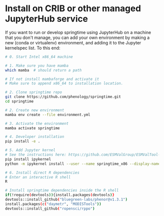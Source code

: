 <!--
SPDX-FileCopyrightText: 2023 Springtime authors

SPDX-License-Identifier: Apache-2.0
-->

# Install on CRIB or other managed JupyterHub service

If you want to run or develop springtime using JupyterHub on a machine that you
don't manage, you can add your own environment by making a new (conda or
virtualenv) environment, and adding it to the Jupyter kernelspec list. To this end:

```bash
# 0. Start Intel x86_64 machine

# 1. Make sure you have mamba
which mamba  # should return a path

# If not install mambaforge and activate it
# Make sure to append x86_64 to installation location.

# 2. Clone springtime repo
git clone https://github.com/phenology/springtime.git
cd springtime

# 2. Create new environment
mamba env create --file environment.yml

# 3. Activate the environment
mamba activate springtime

# 4. Developer installation
pip install -e .

# 5. Add Jupyter kernel
# See the instructions here: https://github.com/ESMValGroup/ESMValTool-JupyterLab#using-a-custom-kernel-script
pip install ipykernel
python -m ipykernel install --user --name springtime_x86 --display-name="Springtime x86"

# 6. Install direct R dependencies
# Enter an interactive R shell
R

# Install springtime dependencies inside the R shell
if(!require(devtools)){install.packages(devtools)}
devtools::install_github("bluegreen-labs/phenor@v1.3.1")
install.packages(c("daymetr", "MODISTools"))
devtools::install_github("ropensci/rppo")
```
